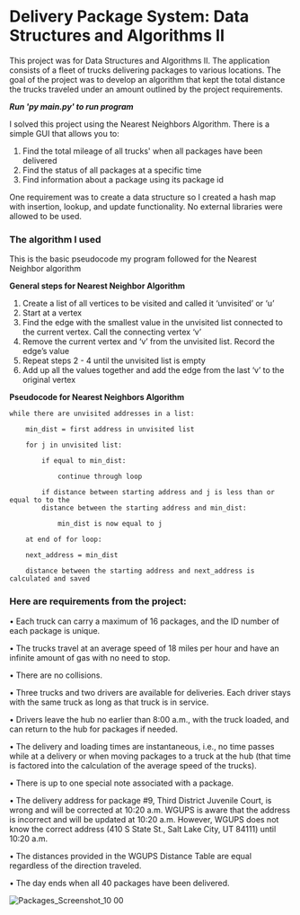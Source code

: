 # Delivery Package System: Data Structures and Algorithms II 

This project was for Data Structures and Algorithms II. The application consists of a fleet of trucks delivering packages to various locations.
The goal of the project was to develop an algorithm that kept the total distance the trucks traveled under an amount outlined by the project requirements.


***Run 'py main.py' to run program***

I solved this project using the Nearest Neighbors Algorithm. There is a simple GUI that allows you to:
1) Find the total mileage of all trucks' when all packages have been delivered
2) Find the status of all packages at a specific time
3) Find information about a package using its package id

One requirement was to create a data structure so I created a hash map with insertion, lookup, and update functionality. No external libraries were allowed to be used.

### The algorithm I used

This is the basic pseudocode my program followed for the Nearest Neighbor algorithm

**General steps for Nearest Neighbor Algorithm**
1.	Create a list of all vertices to be visited and called it ‘unvisited’ or ‘u’
2.	Start at a vertex
3.	Find the edge with the smallest value in the unvisited list connected to the current vertex. Call the connecting vertex ‘v’
4.	Remove the current vertex and ‘v’ from the unvisited list. Record the edge’s value
5.	Repeat steps 2 - 4 until the unvisited list is empty
6.	Add up all the values together and add the edge from the last ‘v’ to the original vertex 

**Pseudocode for Nearest Neighbors Algorithm**


	while there are unvisited addresses in a list:

		min_dist = first address in unvisited list

		for j in unvisited list:

			if equal to min_dist:

				continue through loop

			if distance between starting address and j is less than or equal to to the 
			distance between the starting address and min_dist:

				min_dist is now equal to j

		at end of for loop:

		next_address = min_dist

		distance between the starting address and next_address is calculated and saved
	


### Here are requirements from the project:
•   Each truck can carry a maximum of 16 packages, and the ID number of each package is unique.

•   The trucks travel at an average speed of 18 miles per hour and have an infinite amount of gas with no need to stop.

•   There are no collisions.

•   Three trucks and two drivers are available for deliveries. Each driver stays with the same truck as long as that truck is in service.

•   Drivers leave the hub no earlier than 8:00 a.m., with the truck loaded, and can return to the hub for packages if needed. 

•   The delivery and loading times are instantaneous, i.e., no time passes while at a delivery or when moving packages to a truck at the hub (that time is factored into the calculation of the average speed of the trucks).

•   There is up to one special note associated with a package.

•   The delivery address for package #9, Third District Juvenile Court, is wrong and will be corrected at 10:20 a.m. WGUPS is aware that the address is incorrect and will be updated at 10:20 a.m. However, WGUPS does not know the correct address (410 S State St., Salt Lake City, UT 84111) until 10:20 a.m.

•   The distances provided in the WGUPS Distance Table are equal regardless of the direction traveled.

•   The day ends when all 40 packages have been delivered.


![Packages_Screenshot_10 00](https://user-images.githubusercontent.com/69161658/172489395-443b45ef-cff9-4faf-ac41-fc4c0a082e19.jpg)
